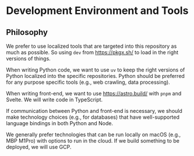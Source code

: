 # Development Environment and Tools

## Philosophy

We prefer to use localized tools that are targeted into this repository as much
as possible. So using `dev` from https://pkgx.sh/ to load in the right versions
of things.

When writing Python code, we want to use `uv` to keep the right versions of
Python localized into the specific repositories. Python should be preferred for any
purpose specific tools (e.g., web crawling, data processing).

When writing front-end, we want to use https://astro.build/ with `pnpm` and Svelte.
We will write code in TypeScript.

If communication between Python and front-end is necessary, we should make
technology choices (e.g., for databases) that have well-supported language
bindings in both Python and Node.

We generally prefer technologies that can be run locally on macOS (e.g., MBP M1Pro)
with options to run in the cloud. If we build something to be deployed, we will use
GCP.